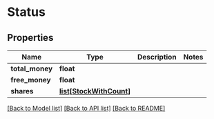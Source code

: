 # Status

## Properties
Name | Type | Description | Notes
------------ | ------------- | ------------- | -------------
**total_money** | **float** |  | 
**free_money** | **float** |  | 
**shares** | [**list[StockWithCount]**](StockWithCount.md) |  | 

[[Back to Model list]](../README.md#documentation-for-models) [[Back to API list]](../README.md#documentation-for-api-endpoints) [[Back to README]](../README.md)


